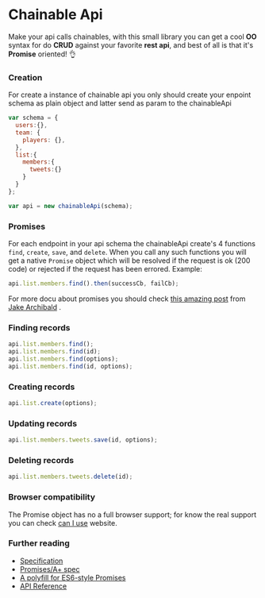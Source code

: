 Chainable Api
=============
Make your api calls chainables, with this small library you can get a cool <b>OO</b> syntax for do <b>CRUD</b> against your favorite <b>rest api</b>, and best of all is that it's <b>Promise</b> oriented! :ok_hand:

### Creation
For create a instance of chainable api you only should create your enpoint schema as plain object and latter send as param to the chainableApi
```javascript
var schema = {
  users:{},
  team: {
    players: {},
  },
  list:{
    members:{
      tweets:{}
    }
  }
};

var api = new chainableApi(schema);
```

### Promises
For each endpoint in your api schema the chainableApi create's 4 functions `find`, `create`, `save`, and `delete`. When you call any such functions you will get a native `Promise` object which will be resolved if the request is ok (200 code) or rejected if the request has been errored. Example:
```javascript
api.list.members.find().then(successCb, failCb);
```

For more docu about promises you should check [this amazing post](http://www.html5rocks.com/en/tutorials/es6/promises/) from [Jake Archibald](https://github.com/jakearchibald) .

### Finding records
```javascript
api.list.members.find();
api.list.members.find(id);
api.list.members.find(options);
api.list.members.find(id, options);
```

### Creating records
```javascript
api.list.create(options);
```
### Updating records
```javascript
api.list.members.tweets.save(id, options);
```
### Deleting records
```javascript
api.list.members.tweets.delete(id);
```
### Browser compatibility
The Promise object has no a full browser support; for know the real support you can check [can I use](http://caniuse.com/#search=promise) website.
### Further reading
  * [Specification](https://people.mozilla.org/~jorendorff/es6-draft.html#sec-promise-objects)
  * [Promises/A+ spec](http://promises-aplus.github.io/promises-spec/)
  * [A polyfill for ES6-style Promises](https://github.com/jakearchibald/es6-promise)
  * [API Reference](http://www.html5rocks.com/en/tutorials/es6/promises/#toc-api)

